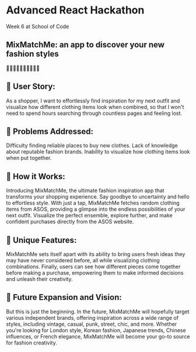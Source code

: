 # Advanced React Hackathon

Week 6 at School of Code

## MixMatchMe: an app to discover your new fashion styles

🔎👗👘🧥👖👔🧣👚👠🥾

## 📌 User Story:

As a shopper, I want to effortlessly find inspiration for my next outfit and visualize how different clothing items look when combined, so that I won't need to spend hours searching through countless pages and feeling lost.

## 📌 Problems Addressed:

Difficulty finding reliable places to buy new clothes.
Lack of knowledge about reputable fashion brands.
Inability to visualize how clothing items look when put together.

## 📌 How it Works:

Introducing MixMatchMe, the ultimate fashion inspiration app that transforms your shopping experience. Say goodbye to uncertainty and hello to effortless style. With just a tap, MixMatchMe fetches random clothing items from ASOS, providing a glimpse into the endless possibilities of your next outfit. Visualize the perfect ensemble, explore further, and make confident purchases directly from the ASOS website.

## 📌 Unique Features:

MixMatchMe sets itself apart with its ability to bring users fresh ideas they may have never considered before, all while visualizing clothing combinations. Finally, users can see how different pieces come together before making a purchase, empowering them to make informed decisions and unleash their creativity.

## 📌 Future Expansion and Vision:

But this is just the beginning. In the future, MixMatchMe will hopefully target various independent brands, offering inspiration across a wide range of styles, including vintage, casual, punk, street, chic, and more. Whether you're looking for London style, Korean fashion, Japanese trends, Chinese influences, or French elegance, MixMatchMe will become your go-to source for fashion creativity.


